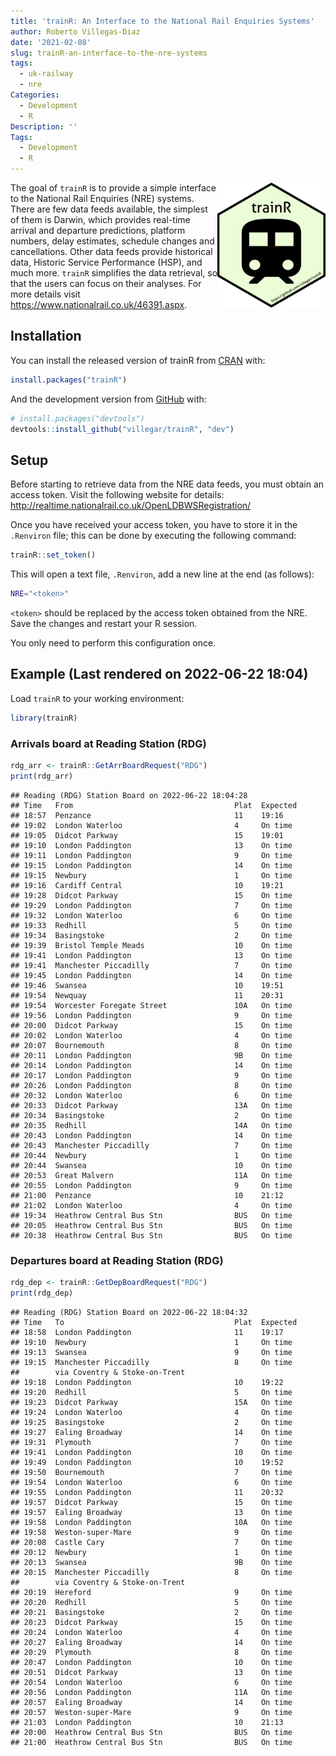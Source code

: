 ```yaml
---
title: 'trainR: An Interface to the National Rail Enquiries Systems'
author: Roberto Villegas-Diaz
date: '2021-02-08'
slug: trainR-an-interface-to-the-nre-systems
tags:
  - uk-railway
  - nre
Categories:
  - Development
  - R
Description: ''
Tags:
  - Development
  - R
---
```


<img src="https://raw.githubusercontent.com/villegar/trainR/main/inst/images/logo.png" alt="logo" align="right" height=200px/>

The goal of `trainR` is to provide a simple interface to the 
National Rail Enquiries (NRE) systems. There are few data feeds 
available, the simplest of them is Darwin, which provides real-time 
arrival and departure predictions, platform numbers, delay estimates, 
schedule changes and cancellations. Other data feeds provide historical 
data, Historic Service Performance (HSP), and much more. `trainR` 
simplifies the data retrieval, so that the users can focus on their 
analyses. For more details visit 
https://www.nationalrail.co.uk/46391.aspx.

## Installation

You can install the released version of trainR from [CRAN](https://CRAN.R-project.org) with:

``` r
install.packages("trainR")
```

And the development version from [GitHub](https://github.com/) with:

``` r
# install.packages("devtools")
devtools::install_github("villegar/trainR", "dev")
```

## Setup
Before starting to retrieve data from the NRE data feeds, you must obtain an access token. 
Visit the following website for details: http://realtime.nationalrail.co.uk/OpenLDBWSRegistration/

Once you have received your access token, you have to store it in the `.Renviron` file; this can be 
done by executing the following command:


```r
trainR::set_token()
```

This will open a text file, `.Renviron`, add a new line at the end (as follows):

```bash
NRE="<token>"
```

`<token>` should be replaced by the access token obtained from the NRE. Save the changes and restart 
your R session.

You only need to perform this configuration once.

## Example (Last rendered on 2022-06-22 18:04)

Load `trainR` to your working environment:

```r
library(trainR)
```

### Arrivals board at Reading Station (RDG)


```r
rdg_arr <- trainR::GetArrBoardRequest("RDG")
print(rdg_arr)
```

```
## Reading (RDG) Station Board on 2022-06-22 18:04:28
## Time   From                                    Plat  Expected
## 18:57  Penzance                                11    19:16
## 19:02  London Waterloo                         4     On time
## 19:05  Didcot Parkway                          15    19:01
## 19:10  London Paddington                       13    On time
## 19:11  London Paddington                       9     On time
## 19:15  London Paddington                       14    On time
## 19:15  Newbury                                 1     On time
## 19:16  Cardiff Central                         10    19:21
## 19:28  Didcot Parkway                          15    On time
## 19:29  London Paddington                       7     On time
## 19:32  London Waterloo                         6     On time
## 19:33  Redhill                                 5     On time
## 19:34  Basingstoke                             2     On time
## 19:39  Bristol Temple Meads                    10    On time
## 19:41  London Paddington                       13    On time
## 19:41  Manchester Piccadilly                   7     On time
## 19:45  London Paddington                       14    On time
## 19:46  Swansea                                 10    19:51
## 19:54  Newquay                                 11    20:31
## 19:54  Worcester Foregate Street               10A   On time
## 19:56  London Paddington                       9     On time
## 20:00  Didcot Parkway                          15    On time
## 20:02  London Waterloo                         4     On time
## 20:07  Bournemouth                             8     On time
## 20:11  London Paddington                       9B    On time
## 20:14  London Paddington                       14    On time
## 20:17  London Paddington                       9     On time
## 20:26  London Paddington                       8     On time
## 20:32  London Waterloo                         6     On time
## 20:33  Didcot Parkway                          13A   On time
## 20:34  Basingstoke                             2     On time
## 20:35  Redhill                                 14A   On time
## 20:43  London Paddington                       14    On time
## 20:43  Manchester Piccadilly                   7     On time
## 20:44  Newbury                                 1     On time
## 20:44  Swansea                                 10    On time
## 20:53  Great Malvern                           11A   On time
## 20:55  London Paddington                       9     On time
## 21:00  Penzance                                10    21:12
## 21:02  London Waterloo                         4     On time
## 19:34  Heathrow Central Bus Stn                BUS   On time
## 20:05  Heathrow Central Bus Stn                BUS   On time
## 20:38  Heathrow Central Bus Stn                BUS   On time
```

### Departures board at Reading Station (RDG)


```r
rdg_dep <- trainR::GetDepBoardRequest("RDG")
print(rdg_dep)
```

```
## Reading (RDG) Station Board on 2022-06-22 18:04:32
## Time   To                                      Plat  Expected
## 18:58  London Paddington                       11    19:17
## 19:10  Newbury                                 1     On time
## 19:13  Swansea                                 9     On time
## 19:15  Manchester Piccadilly                   8     On time
##        via Coventry & Stoke-on-Trent           
## 19:18  London Paddington                       10    19:22
## 19:20  Redhill                                 5     On time
## 19:23  Didcot Parkway                          15A   On time
## 19:24  London Waterloo                         4     On time
## 19:25  Basingstoke                             2     On time
## 19:27  Ealing Broadway                         14    On time
## 19:31  Plymouth                                7     On time
## 19:41  London Paddington                       10    On time
## 19:49  London Paddington                       10    19:52
## 19:50  Bournemouth                             7     On time
## 19:54  London Waterloo                         6     On time
## 19:55  London Paddington                       11    20:32
## 19:57  Didcot Parkway                          15    On time
## 19:57  Ealing Broadway                         13    On time
## 19:58  London Paddington                       10A   On time
## 19:58  Weston-super-Mare                       9     On time
## 20:08  Castle Cary                             7     On time
## 20:12  Newbury                                 1     On time
## 20:13  Swansea                                 9B    On time
## 20:15  Manchester Piccadilly                   8     On time
##        via Coventry & Stoke-on-Trent           
## 20:19  Hereford                                9     On time
## 20:20  Redhill                                 5     On time
## 20:21  Basingstoke                             2     On time
## 20:23  Didcot Parkway                          15    On time
## 20:24  London Waterloo                         4     On time
## 20:27  Ealing Broadway                         14    On time
## 20:29  Plymouth                                8     On time
## 20:47  London Paddington                       10    On time
## 20:51  Didcot Parkway                          13    On time
## 20:54  London Waterloo                         6     On time
## 20:56  London Paddington                       11A   On time
## 20:57  Ealing Broadway                         14    On time
## 20:57  Weston-super-Mare                       9     On time
## 21:03  London Paddington                       10    21:13
## 20:00  Heathrow Central Bus Stn                BUS   On time
## 21:00  Heathrow Central Bus Stn                BUS   On time
```
